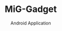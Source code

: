 ---
layout:	post
title:	MiG-Gadget
subtitle: Android Application
category: project
image: mig.jpg
tags: appsDevelopment
---